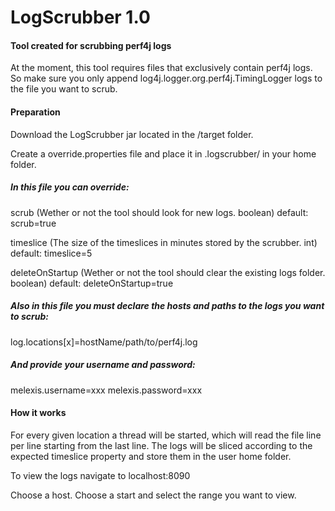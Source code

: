 # LogScrubber 1.0

#### Tool created for scrubbing perf4j logs

At the moment, this tool requires files that exclusively contain perf4j logs. So make sure you only append
log4j.logger.org.perf4j.TimingLogger logs to the file you want to scrub.

#### Preparation

Download the LogScrubber jar located in the /target folder.

Create a override.properties file and place it in .logscrubber/ in your home folder.

##### In this file you can override:

scrub (Wether or not the tool should look for new logs.  boolean)  default: scrub=true 

timeslice (The size of the timeslices in minutes stored by the scrubber.  int)  default: timeslice=5 

deleteOnStartup (Wether or not the tool should clear the existing logs folder.  boolean)  default: deleteOnStartup=true

##### Also in this file you must declare the hosts and paths to the logs you want to scrub:

log.locations[x]=hostName/path/to/perf4j.log

##### And provide your username and password:

melexis.username=xxx
melexis.password=xxx

#### How it works

For every given location a thread will be started, which will read the file line per line starting from the last line.
The logs will be sliced according to the expected timeslice property and store them in the user home folder.

To view the logs navigate to localhost:8090

Choose a host.
Choose a start and select the range you want to view.
